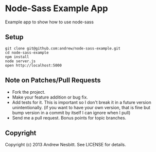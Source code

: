 # Node-Sass Example App

Example app to show how to use node-sass

## Setup

    git clone git@github.com:andrew/node-sass-example.git
    cd node-sass-example
    npm install
    node server.js
    open http://localhost:5000
    
## Note on Patches/Pull Requests

 * Fork the project.
 * Make your feature addition or bug fix.
 * Add tests for it. This is important so I don't break it in a
   future version unintentionally.
   (if you want to have your own version, that is fine but bump version in a commit by itself I can ignore when I pull)
 * Send me a pull request. Bonus points for topic branches.

## Copyright

Copyright (c) 2013 Andrew Nesbitt. See LICENSE for details.
